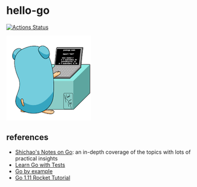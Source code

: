 # hello-go
[![Actions Status](https://github.com/guozheng/hello-go/workflows/Go/badge.svg)](https://github.com/guozheng/hello-go/actions)

![keep calm and learn go](./keep-calm.png)

## references
   * [Shichao's Notes on Go](https://notes.shichao.io/gopl/): an in-depth coverage of the topics with lots of practical insights
   * [Learn Go with Tests](https://quii.gitbook.io/learn-go-with-tests)
   * [Go by example](https://gobyexample.com/)
   * [Go 1.11 Rocket Tutorial](https://getstream.io/blog/go-1-11-rocket-tutorial/)
